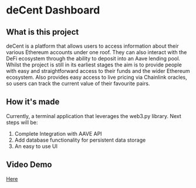 # deCent Dashboard

## What is this project
deCent is a platform that allows users to access information about their various Ethereum accounts under one roof. They can also interact with the DeFi ecosystem through the ability to deposit into an Aave lending pool. Whilst the project is still in its earliest stages the aim is to provide people with easy and straightforward access to their funds and the wider Ethereum ecosystem. Also provides easy access to live pricing via Chainlink oracles, so users can track the current value of their favourite pairs.

## How it's made
Currently, a terminal application that leverages the web3.py library. Next steps will be:

1. Complete Integration with AAVE API
2. Add database functionality for persistent data storage
3. An easy to use UI

## Video Demo
[Here](https://youtu.be/NEW70Bx8piI)